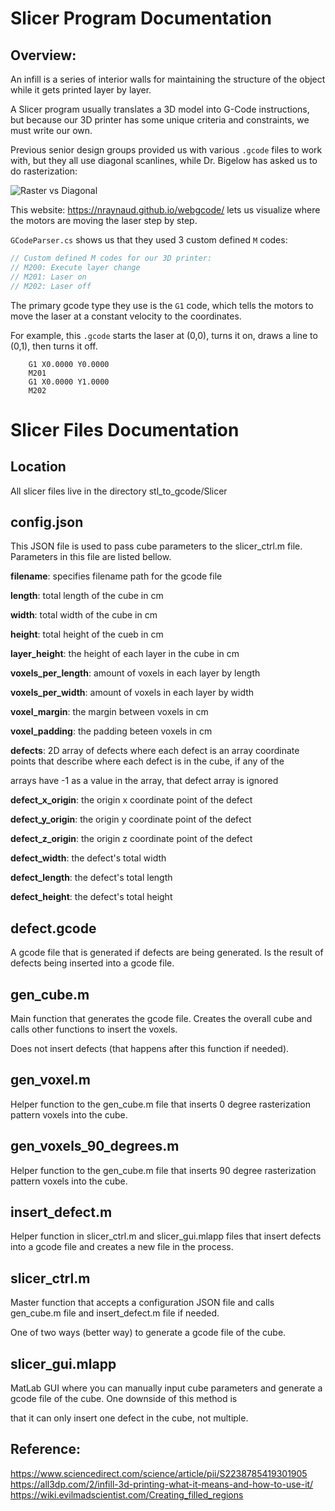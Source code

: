 # Slicer Program Documentation

## Overview:
An infill is a series of interior walls for maintaining the structure of the object while it gets printed layer by layer.

A Slicer program usually translates a 3D model into G-Code instructions, but because our 3D printer has some unique criteria and constraints, we must write our own.

Previous senior design groups provided us with various `.gcode` files to work with, but they all use diagonal scanlines, while Dr. Bigelow has asked us to do rasterization:

![Raster vs Diagonal](https://ars.els-cdn.com/content/image/1-s2.0-S2238785419301905-gr2.jpg)

This website: https://nraynaud.github.io/webgcode/ lets us visualize where the motors are moving the laser step by step.

`GCodeParser.cs` shows us that they used 3 custom defined `M` codes:
```c
// Custom defined M codes for our 3D printer: 
// M200: Execute layer change
// M201: Laser on
// M202: Laser off
```
The primary gcode type they use is the `G1` code, which tells the motors to move the laser at a constant velocity to the coordinates. 

For example, this `.gcode` starts the laser at (0,0), turns it on, draws a line to (0,1), then turns it off.

```gcode
    G1 X0.0000 Y0.0000
    M201
    G1 X0.0000 Y1.0000
    M202
```
# Slicer Files Documentation

## Location
All slicer files live in the directory stl_to_gcode/Slicer

## config.json
This JSON file is used to pass cube parameters to the slicer_ctrl.m file. Parameters in this file are listed bellow. 

**filename**: specifies filename path for the gcode file

**length**: total length of the cube in cm

**width**: total width of the cube in cm

**height**: total height of the cueb in cm

**layer_height**: the height of each layer in the cube in cm

**voxels_per_length**: amount of voxels in each layer by length

**voxels_per_width**: amount of voxels in each layer by width

**voxel_margin**: the margin between voxels in cm

**voxel_padding**: the padding beteen voxels in cm

**defects**: 2D array of defects where each defect is an array coordinate points that describe where each defect is in the cube, if any of the

arrays have -1 as a value in the array, that defect array is ignored

**defect_x_origin**: the origin x coordinate point of the defect

**defect_y_origin**: the origin y coordinate point of the defect

**defect_z_origin**: the origin z coordinate point of the defect

**defect_width**: the defect's total width

**defect_length**: the defect's total length

**defect_height**: the defect's total height 

## defect.gcode
A gcode file that is generated if defects are being generated. Is the result of defects being inserted into a gcode file.

## gen_cube.m
Main function that generates the gcode file. Creates the overall cube and calls other functions to insert the voxels.

Does not insert defects (that happens after this function if needed). 

## gen_voxel.m
Helper function to the gen_cube.m file that inserts 0 degree rasterization pattern voxels into the cube.

## gen_voxels_90_degrees.m
Helper function to the gen_cube.m file that inserts 90 degree rasterization pattern voxels into the cube.

## insert_defect.m 
Helper function in slicer_ctrl.m and slicer_gui.mlapp files that insert defects into a gcode file and creates a new file in the process.

## slicer_ctrl.m
Master function that accepts a configuration JSON file and calls gen_cube.m file and insert_defect.m file if needed.

One of two ways (better way) to generate a gcode file of the cube.

## slicer_gui.mlapp
MatLab GUI where you can manually input cube parameters and generate a gcode file of the cube. One downside of this method is

that it can only insert one defect in the cube, not multiple. 

## Reference:
https://www.sciencedirect.com/science/article/pii/S2238785419301905
https://all3dp.com/2/infill-3d-printing-what-it-means-and-how-to-use-it/
https://wiki.evilmadscientist.com/Creating_filled_regions
